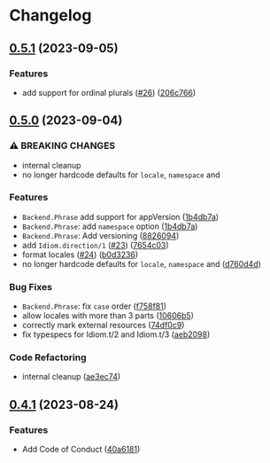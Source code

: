 # Changelog

## [0.5.1](https://github.com/cschmatzler/idiom/compare/v0.5.0...v0.5.1) (2023-09-05)


### Features

* add support for ordinal plurals ([#26](https://github.com/cschmatzler/idiom/issues/26)) ([206c766](https://github.com/cschmatzler/idiom/commit/206c766922dce38bf5887f3a330f21950320c533))

## [0.5.0](https://github.com/cschmatzler/idiom/compare/v0.4.1...v0.5.0) (2023-09-04)


### ⚠ BREAKING CHANGES

* internal cleanup
* no longer hardcode defaults for `locale`, `namespace` and

### Features

* `Backend.Phrase` add support for appVersion ([1b4db7a](https://github.com/cschmatzler/idiom/commit/1b4db7a4d785b1e9eb1cc6f592ea107744243ae5))
* `Backend.Phrase`: add `namespace` option ([1b4db7a](https://github.com/cschmatzler/idiom/commit/1b4db7a4d785b1e9eb1cc6f592ea107744243ae5))
* `Backend.Phrase`: Add versioning ([8826094](https://github.com/cschmatzler/idiom/commit/8826094f2b447e135e9b10f292f085eb5a6f70b0))
* add `Idiom.direction/1` ([#23](https://github.com/cschmatzler/idiom/issues/23)) ([7654c03](https://github.com/cschmatzler/idiom/commit/7654c03e33060bb414b78731c20aa4d9925a995b))
* format locales ([#24](https://github.com/cschmatzler/idiom/issues/24)) ([b0d3236](https://github.com/cschmatzler/idiom/commit/b0d3236cbd61ec1a628d75fd985a6b4ab9f42280))
* no longer hardcode defaults for `locale`, `namespace` and ([d760d4d](https://github.com/cschmatzler/idiom/commit/d760d4d88fe8bdc07903dbfb1810b35271e1c05c))


### Bug Fixes

* `Backend.Phrase`: fix `case` order ([f758f81](https://github.com/cschmatzler/idiom/commit/f758f8121b90f527ad969c4d41358eaa034f404f))
* allow locales with more than 3 parts ([10606b5](https://github.com/cschmatzler/idiom/commit/10606b5f52d207b7ce017f3bddd65e23f7c9e2b7))
* correctly mark external resources ([74df0c9](https://github.com/cschmatzler/idiom/commit/74df0c9a4032129ad888e80bb8188222bf9eb79e))
* fix typespecs for Idiom.t/2 and Idiom.t/3 ([aeb2098](https://github.com/cschmatzler/idiom/commit/aeb209883bd98613d0d6c4f7d13ab22a970de0d2))


### Code Refactoring

* internal cleanup ([ae3ec74](https://github.com/cschmatzler/idiom/commit/ae3ec748aef1f9dc69aecd918d67c66c0a801967))

## [0.4.1](https://github.com/cschmatzler/idiom/compare/0.4.0...v0.4.1) (2023-08-24)


### Features

* Add Code of Conduct ([40a6181](https://github.com/cschmatzler/idiom/commit/40a6181b8d87a37a772b1cab0e6f205696586668))
